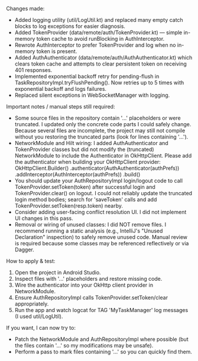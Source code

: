 Changes made:
- Added logging utility (util/LogUtil.kt) and replaced many empty catch blocks to log exceptions for easier diagnosis.
- Added TokenProvider (data/remote/auth/TokenProvider.kt) — simple in-memory token cache to avoid runBlocking in AuthInterceptor.
- Rewrote AuthInterceptor to prefer TokenProvider and log when no in-memory token is present.
- Added AuthAuthenticator (data/remote/auth/AuthAuthenticator.kt) which clears token cache and attempts to clear persistent token on receiving 401 responses.
- Implemented exponential backoff retry for pending-flush in TaskRepositoryImpl.tryFlushPending(). Now retries up to 5 times with exponential backoff and logs failures.
- Replaced silent exceptions in WebSocketManager with logging.

Important notes / manual steps still required:
- Some source files in the repository contain '...' placeholders or were truncated. I updated only the concrete code parts I could safely change. Because several files are incomplete, the project may still not compile without you restoring the truncated parts (look for lines containing '...').
- NetworkModule and Hilt wiring: I added AuthAuthenticator and TokenProvider classes but did not modify the (truncated) NetworkModule to include the Authenticator in OkHttpClient. Please add the authenticator when building your OkHttpClient provider:
  OkHttpClient.Builder()
    .authenticator(AuthAuthenticator(authPrefs))
    .addInterceptor(AuthInterceptor(authPrefs))
    .build()
- You should update your AuthRepositoryImpl login/logout code to call TokenProvider.setToken(token) after successful login and TokenProvider.clear() on logout. I could not reliably update the truncated login method bodies; search for 'saveToken' calls and add TokenProvider.setToken(resp.token) nearby.
- Consider adding user-facing conflict resolution UI. I did not implement UI changes in this pass.
- Removal or wiring of unused classes: I did NOT remove files. I recommend running a static analysis (e.g., IntelliJ's "Unused Declaration" inspection) to safely remove unused code. Manual review is required because some classes may be referenced reflectively or via Dagger.

How to apply & test:
1. Open the project in Android Studio.
2. Inspect files with '...' placeholders and restore missing code.
3. Wire the authenticator into your OkHttp client provider in NetworkModule.
4. Ensure AuthRepositoryImpl calls TokenProvider.setToken/clear appropriately.
5. Run the app and watch logcat for TAG 'MyTaskManager' log messages (I used util/LogUtil).

If you want, I can now try to:
- Patch the NetworkModule and AuthRepositoryImpl where possible (but the files contain '...' so my modifications may be unsafe).
- Perform a pass to mark files containing '...' so you can quickly find them.
